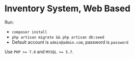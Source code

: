 # Inventory System, Web Based

Run:
- `composer install`
- `php artisan migrate && php artisan db:seed`
- Default account is `admin@admin.com`, password is `password`

Use `PHP >= 7.0` and `MYSQL >= 5.7`.
